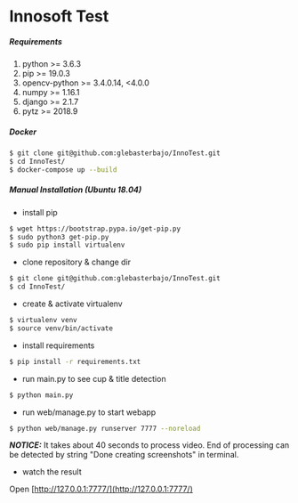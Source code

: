 # Innosoft Test

##### Requirements

1. python >= 3.6.3
2. pip >= 19.0.3 
3. opencv-python >= 3.4.0.14, <4.0.0
4. numpy >= 1.16.1   
5. django >= 2.1.7   
6. pytz >= 2018.9

##### Docker
```bash
$ git clone git@github.com:glebasterbajo/InnoTest.git
$ cd InnoTest/
$ docker-compose up --build
```

##### Manual Installation (Ubuntu 18.04)
* install pip
```bash
$ wget https://bootstrap.pypa.io/get-pip.py
$ sudo python3 get-pip.py
$ sudo pip install virtualenv
```
* clone repository & change dir
```bash
$ git clone git@github.com:glebasterbajo/InnoTest.git
$ cd InnoTest/
```
* create & activate virtualenv
```bash
$ virtualenv venv
$ source venv/bin/activate
```
* install requirements
```bash
$ pip install -r requirements.txt
```
* run main.py to see cup & title detection
```bash
$ python main.py
```
* run web/manage.py to start webapp
```bash
$ python web/manage.py runserver 7777 --noreload
```
**_NOTICE:_**
It takes about 40 seconds to process video. End of processing can be detected by string "Done creating screenshots" in terminal.
* watch the result

Open [http://127.0.0.1:7777/](http://127.0.0.1:7777/)
